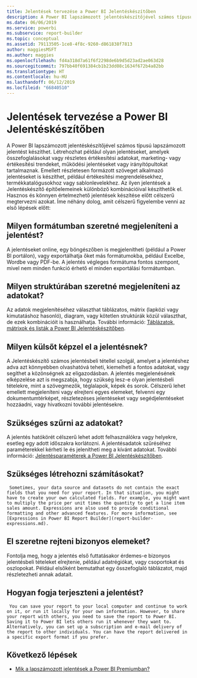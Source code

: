 ```yaml
---
title: Jelentések tervezése a Power BI Jelentéskészítőben
description: A Power BI lapszámozott jelentéskészítőjével számos típusú lapszámozott jelentést készíthet. Hasznos és könnyen értelmezhető jelentések készítése előtt célszerű megtervezni azokat.
ms.date: 06/06/2019
ms.service: powerbi
ms.subservice: report-builder
ms.topic: conceptual
ms.assetid: 79113505-1ce8-4f8c-9260-d861838f7813
author: maggiesMSFT
ms.author: maggies
ms.openlocfilehash: fd4a318d7a61f6f2298de6b9d5d23ad2ae063d28
ms.sourcegitcommit: 797bb40f691384cb1b23dd08c1634f672b4a82bb
ms.translationtype: HT
ms.contentlocale: hu-HU
ms.lasthandoff: 06/12/2019
ms.locfileid: "66840510"
---
```

# <a name="planning-a-report-in-power-bi-report-builder"></a>Jelentések tervezése a Power BI Jelentéskészítőben
  A Power BI lapszámozott jelentéskészítőjével számos típusú lapszámozott jelentést készíthet. Létrehozhat például olyan jelentéseket, amelyek összefoglalásokat vagy részletes értékesítési adatokat, marketing- vagy értékesítési trendeket, működési jelentéseket vagy irányítópultokat tartalmaznak. Emellett részletesen formázott szöveget alkalmazó jelentéseket is készíthet, például értékesítési megrendelésekhez, termékkatalógusokhoz vagy sablonlevelekhez. Az ilyen jelentések a Jelentéskészítő építőelemeinek különböző kombinációival készíthetők el. Hasznos és könnyen értelmezhető jelentések készítése előtt célszerű megtervezni azokat. Íme néhány dolog, amit célszerű figyelembe venni az első lépések előtt:  
  
## <a name="in-what-format-do-you-want-the-report-to-appear"></a>Milyen formátumban szeretné megjeleníteni a jelentést?
  
A jelentéseket online, egy böngészőben is megjelenítheti (például a Power BI portálon), vagy exportálhatja őket más formátumokba, például Excelbe, Wordbe vagy PDF-be. A jelentés végleges formátuma fontos szempont, mivel nem minden funkció érhető el minden exportálási formátumban. 
  
## <a name="in-what-structure-do-you-want-to-present-the-data"></a>Milyen struktúrában szeretné megjeleníteni az adatokat?
  
Az adatok megjelenítéséhez választhat táblázatos, mátrix (lapközi vagy kimutatáshoz hasonló), diagram, vagy kötetlen struktúrák közül választhat, de ezek kombinációit is használhatja. További információ: [Táblázatok, mátrixok és listák a Power BI Jelentéskészítőben](report-builder-tables-matrices-lists.md).  
  
## <a name="how-do-you-want-your-report-to-look"></a>Milyen külsőt képzel el a jelentésnek?
  
A Jelentéskészítő számos jelentésbeli tétellel szolgál, amelyet a jelentéshez adva azt könnyebben olvashatóvá teheti, kiemelheti a fontos adatokat, vagy segíthet a közönségnek az eligazodásban. A jelentés megjelenésének elképzelése azt is megszabja, hogy szükség lesz-e olyan jelentésbeli tételekre, mint a szövegmezők, téglalapok, képek és sorok. Célszerű lehet emellett megjeleníteni vagy elrejteni egyes elemeket, felvenni egy dokumentumtérképet, részletezéses jelentéseket vagy segédjelentéseket hozzáadni, vagy hivatkozni további jelentésekre.   
  
## <a name="should-the-data-be-filtered"></a>Szükséges szűrni az adatokat?
  
A jelentés hatókörét célszerű lehet adott felhasználókra vagy helyekre, esetleg egy adott időszakra korlátozni. A jelentésadatok szűréséhez paraméterekkel kérheti le és jelenítheti meg a kívánt adatokat. További információ: [Jelentésparaméterek a Power BI Jelentéskészítőben](paginated-reports-parameters.md).  
  
## <a name="do-you-need-to-create-calculations"></a>Szükséges létrehozni számításokat? 
  
     Sometimes, your data source and datasets do not contain the exact fields that you need for your report. In that situation, you might have to create your own calculated fields. For example, you might want to multiply the price per unit times the quantity to get a line item sales amount. Expressions are also used to provide conditional formatting and other advanced features. For more information, see [Expressions in Power BI Report Builder](report-builder-expressions.md).  
  
## <a name="do-you-want-to-hide-report-items-initially"></a>El szeretne rejteni bizonyos elemeket?
  
Fontolja meg, hogy a jelentés első futtatásakor érdemes-e bizonyos jelentésbeli tételeket elrejtenie, például adatrégiókat, vagy csoportokat és oszlopokat. Például elsőként bemutathat egy összefoglaló táblázatot, majd részletezheti annak adatait. 
  
## <a name="how-are-you-going-to-deliver-your-report"></a>Hogyan fogja terjeszteni a jelentést?  
  
     You can save your report to your local computer and continue to work on it, or run it locally for your own information. However, to share your report with others, you need to save the report to Power BI. Saving it to Power BI lets others run it whenever they want to. Alternatively, you can set up a subscription and e-mail delivery of the report to other individuals. You can have the report delivered in a specific export format if you prefer. 
  
## <a name="next-steps"></a>Következő lépések

- [Mik a lapszámozott jelentések a Power BI Premiumban?](paginated-reports-report-builder-power-bi.md)
